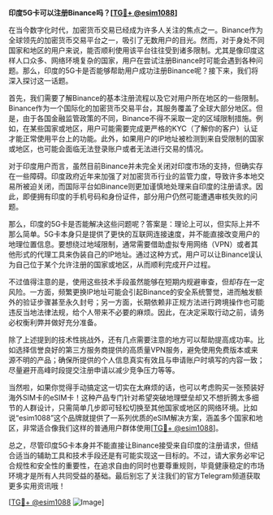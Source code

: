 **印度5G卡可以注册Binance吗？[[TG💪+ @esim1088](https://t.me/s/esim1088)]**

在当今数字化时代，加密货币交易已经成为许多人关注的焦点之一。Binance作为全球领先的加密货币交易平台之一，吸引了无数用户的目光。然而，对于身处不同国家和地区的用户来说，能否顺利使用该平台往往受到诸多限制。尤其是像印度这样人口众多、网络环境复杂的国家，用户在尝试注册Binance时可能会遇到各种问题。那么，印度的5G卡是否能够帮助用户成功注册Binance呢？接下来，我们将深入探讨这一话题。

首先，我们需要了解Binance的基本注册流程以及它对用户所在地区的一些限制。Binance作为一个国际化的加密货币交易平台，其服务覆盖了全球大部分地区。但是，由于各国金融监管政策的不同，Binance不得不采取一定的区域限制措施。例如，在某些国家或地区，用户可能需要完成更严格的KYC（了解你的客户）认证才能正常使用平台上的功能。此外，如果用户的IP地址被检测到来自受限制的国家或地区，也可能会面临无法登录账户或者无法进行交易的情况。

对于印度用户而言，虽然目前Binance并未完全关闭对印度市场的支持，但确实存在一些障碍。印度政府近年来加强了对加密货币行业的监管力度，导致许多本地交易所被迫关闭，而国际平台如Binance则更加谨慎地处理来自印度的注册请求。因此，即便拥有印度的手机号码和身份证件，部分用户仍然可能遭遇审核失败的问题。

那么，印度的5G卡是否能解决这些问题呢？答案是：理论上可以，但实际上并不那么简单。5G卡本身只是提供了更快的互联网连接速度，并不能直接改变用户的地理位置信息。要想绕过地域限制，通常需要借助虚拟专用网络（VPN）或者其他形式的代理工具来伪装自己的IP地址。通过这种方式，用户可以让Binance误认为自己位于某个允许注册的国家或地区，从而顺利完成开户过程。

不过值得注意的是，使用这些技术手段虽然能够在短期内规避审查，但却存在一定风险。一方面，频繁更换IP地址可能会引起Binance的安全系统警觉，进而触发额外的验证步骤甚至永久封号；另一方面，长期依赖非正规方法进行跨境操作也可能违反当地法律法规，给个人带来不必要的麻烦。因此，在决定采取行动之前，请务必权衡利弊并做好充分准备。

除了上述提到的技术性挑战外，还有几点需要注意的地方可以帮助提高成功率。比如选择信誉良好的第三方服务商提供的高质量VPN服务，避免使用免费版本或来源不明的产品；确保所提供的个人信息真实有效且与申请账户时填写的内容一致；尽量避开高峰时段提交注册申请以减少竞争压力等等。

当然啦，如果你觉得手动搞定这一切实在太麻烦的话，也可以考虑购买一张预装好海外SIM卡的eSIM卡！这种产品专门针对希望突破地理壁垒却又不想折腾太多细节的人群设计，只需简单几步即可轻松切换至其他国家或地区的网络环境。比如说“esim1088”这个品牌就提供了一系列优质的eSIM解决方案，涵盖多个国家和地区，非常适合像我们这样的普通用户群体使用[[TG💪+ @esim1088](https://t.me/s/esim1088)]。

总之，尽管印度5G卡本身并不能直接让Binance接受来自印度的注册请求，但结合适当的辅助工具和技术手段还是有可能实现这一目标的。不过，请大家务必牢记合规性和安全性的重要性，在追求自由的同时也要尊重规则，毕竟健康稳定的市场环境才是所有人共同受益的基础。最后别忘了关注我们的官方Telegram频道获取更多实用资讯哦！

[[TG💪+ @esim1088](https://t.me/s/esim1088) ![Image](https://i.postimg.cc/4NQfJmqS/Snipaste-2025-05-13-00-14-12.png)]